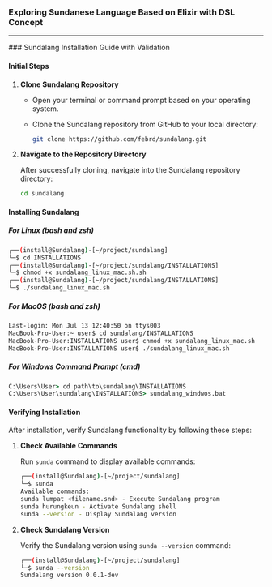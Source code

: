 ### Exploring Sundanese Language Based on Elixir with DSL Concept
<hr>
### Sundalang Installation Guide with Validation

#### Initial Steps

1. **Clone Sundalang Repository**
   - Open your terminal or command prompt based on your operating system.
   - Clone the Sundalang repository from GitHub to your local directory:

     ```bash
     git clone https://github.com/febrd/sundalang.git
     ```


2. **Navigate to the Repository Directory**

   After successfully cloning, navigate into the Sundalang repository directory:

   ```bash
   cd sundalang
   ```

#### Installing Sundalang

##### For Linux (bash and zsh)

```bash
┌──(install@Sundalang)-[~/project/sundalang]
└─$ cd INSTALLATIONS
┌──(install@Sundalang)-[~/project/sundalang/INSTALLATIONS]
└─$ chmod +x sundalang_linux_mac.sh.sh
┌──(install@Sundalang)-[~/project/sundalang/INSTALLATIONS]
└─$ ./sundalang_linux_mac.sh
```

##### For MacOS (bash and zsh)

```bash
Last-login: Mon Jul 13 12:40:50 on ttys003
MacBook-Pro-User:~ user$ cd sundalang/INSTALLATIONS
MacBook-Pro-User:INSTALLATIONS user$ chmod +x sundalang_linux_mac.sh
MacBook-Pro-User:INSTALLATIONS user$ ./sundalang_linux_mac.sh
```

##### For Windows Command Prompt (cmd)

```cmd
C:\Users\User> cd path\to\sundalang\INSTALLATIONS
C:\Users\User\sundalang\INSTALLATIONS> sundalang_windwos.bat
```

#### Verifying Installation

After installation, verify Sundalang functionality by following these steps:

1. **Check Available Commands**

   Run `sunda` command to display available commands:

   ```bash
   ┌──(install@Sundalang)-[~/project/sundalang]
   └─$ sunda
   Available commands:
   sunda lumpat <filename.snd> - Execute Sundalang program
   sunda hurungkeun - Activate Sundalang shell
   sunda --version - Display Sundalang version
   ```

2. **Check Sundalang Version**

   Verify the Sundalang version using `sunda --version` command:

   ```bash
   ┌──(install@Sundalang)-[~/project/sundalang]
   └─$ sunda --version
   Sundalang version 0.0.1-dev
   ```
